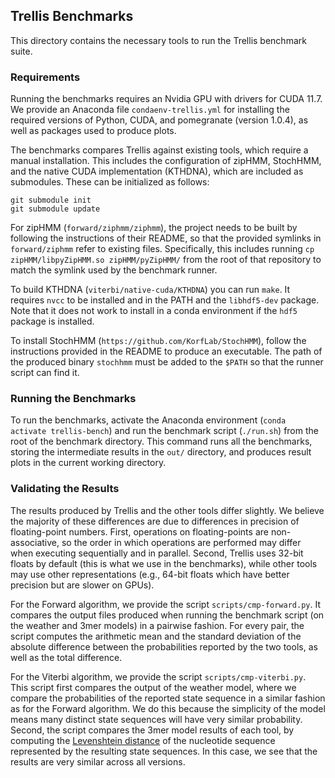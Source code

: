 ## Trellis Benchmarks

This directory contains the necessary tools to run the Trellis benchmark suite.

### Requirements

Running the benchmarks requires an Nvidia GPU with drivers for CUDA 11.7. We provide an Anaconda file `condaenv-trellis.yml` for installing the required versions of Python, CUDA, and pomegranate (version 1.0.4), as well as packages used to produce plots.

The benchmarks compares Trellis against existing tools, which require a manual installation. This includes the configuration of zipHMM, StochHMM, and the native CUDA implementation (KTHDNA), which are included as submodules. These can be initialized as follows:

```
git submodule init
git submodule update
```

For zipHMM (`forward/ziphmm/ziphmm`), the project needs to be built by following the instructions of their README, so that the provided symlinks in `forward/ziphmm` refer to existing files. Specifically, this includes running `cp zipHMM/libpyZipHMM.so zipHMM/pyZipHMM/` from the root of that repository to match the symlink used by the benchmark runner.

To build KTHDNA (`viterbi/native-cuda/KTHDNA`) you can run `make`. It requires `nvcc` to be installed and in the PATH and the `libhdf5-dev` package. Note that it does not work to install in a conda environment if the `hdf5` package is installed.

To install StochHMM (`https://github.com/KorfLab/StochHMM`), follow the instructions provided in the README to produce an executable. The path of the produced binary `stochhmm` must be added to the `$PATH` so that the runner script can find it.

### Running the Benchmarks

To run the benchmarks, activate the Anaconda environment (`conda activate trellis-bench`) and run the benchmark script (`./run.sh`) from the root of the benchmark directory. This command runs all the benchmarks, storing the intermediate results in the `out/` directory, and produces result plots in the current working directory.

### Validating the Results

The results produced by Trellis and the other tools differ slightly. We believe the majority of these differences are due to differences in precision of floating-point numbers. First, operations on floating-points are non-associative, so the order in which operations are performed may differ when executing sequentially and in parallel. Second, Trellis uses 32-bit floats by default (this is what we use in the benchmarks), while other tools may use other representations (e.g., 64-bit floats which have better precision but are slower on GPUs).

For the Forward algorithm, we provide the script `scripts/cmp-forward.py`. It compares the output files produced when running the benchmark script (on the weather and 3mer models) in a pairwise fashion. For every pair, the script computes the arithmetic mean and the standard deviation of the absolute difference between the probabilities reported by the two tools, as well as the total difference.

For the Viterbi algorithm, we provide the script `scripts/cmp-viterbi.py`. This script first compares the output of the weather model, where we compare the probabilities of the reported state sequence in a similar fashion as for the Forward algorithm. We do this because the simplicity of the model means many distinct state sequences will have very similar probability. Second, the script compares the 3mer model results of each tool, by computing the [Levenshtein distance](https://en.wikipedia.org/wiki/Levenshtein_distance) of the nucleotide sequence represented by the resulting state sequences. In this case, we see that the results are very similar across all versions.

